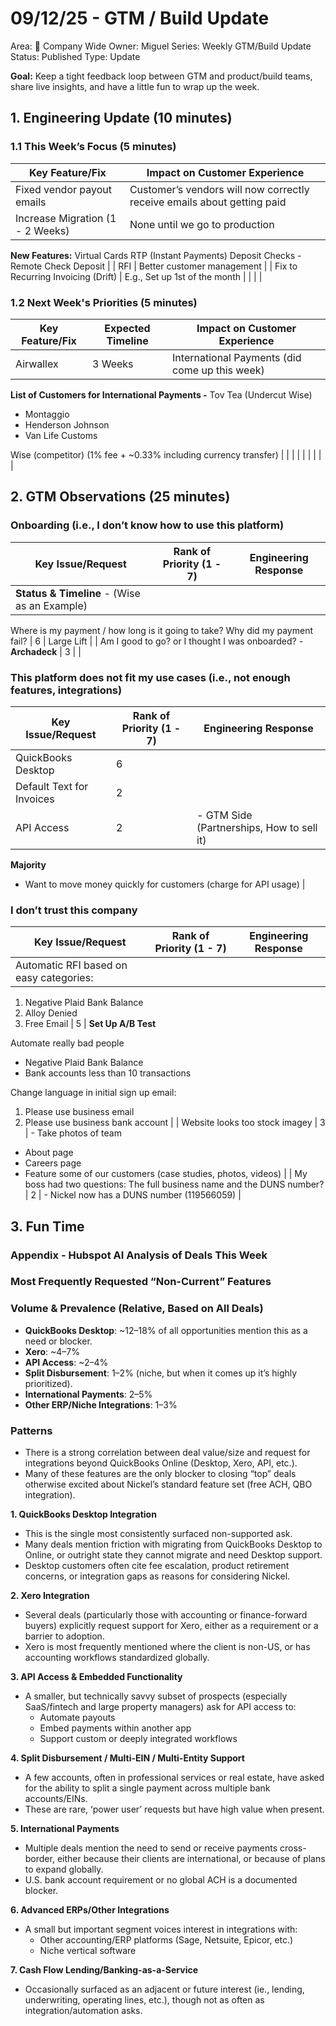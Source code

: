 # 09/12/25 - GTM / Build Update

Area: 🏢 Company Wide
Owner: Miguel
Series: Weekly GTM/Build Update
Status: Published
Type: Update

**Goal:** Keep a tight feedback loop between GTM and product/build teams, share live insights, and have a little fun to wrap up the week.

## 1. Engineering Update (10 minutes)

### 1.1 This Week’s Focus (5 minutes)

| Key Feature/Fix | Impact on Customer Experience |
| --- | --- |
| Fixed vendor payout emails | Customer’s vendors will now correctly receive emails about getting paid |
| Increase Migration (1 - 2 Weeks) | None until we go to production

**New Features:**
Virtual Cards
RTP (Instant Payments)
Deposit Checks - Remote Check Deposit |
| RFI | Better customer management |
| Fix to Recurring Invoicing (Drift) | E.g., Set up 1st of the month |
|  |  |

### 1.2 Next Week's Priorities (5 minutes)

| Key Feature/Fix | Expected Timeline | Impact on Customer Experience |
| --- | --- | --- |
| Airwallex | 3 Weeks | International Payments (did come up this week)

**List of Customers for International Payments
-** Tov Tea (Undercut Wise)
- Montaggio
- Henderson Johnson
- Van Life Customs

Wise (competitor) (1% fee + ~0.33% including currency transfer) |
|  |  |  |
|  |  |  |

## **2. GTM Observations (25 minutes)**

### Onboarding (i.e., I don’t know how to use this platform)

| **Key Issue/Request** | **Rank of Priority (1 - 7)** | **Engineering Response** |
| --- | --- | --- |
| **Status & Timeline** - (Wise as an Example)
Where is my payment / how long is it going to take? 
Why did my payment fail? | 6 | Large Lift |
| Am I good to go? or I thought I was onboarded? - **Archadeck** | 3 |  |

### This platform does not fit my use cases (i.e., not enough features, integrations)

| **Key Issue/Request** | **Rank of Priority (1 - 7)** | **Engineering Response** |
| --- | --- | --- |
| QuickBooks Desktop | 6 |  |
| Default Text for Invoices | 2 |  |
| API Access | 2 | - GTM Side (Partnerships, How to sell it)

**Majority**
- Want to move money quickly for customers (charge for API usage) |

### I don’t trust this company

| **Key Issue/Request** | **Rank of Priority (1 - 7)** | **Engineering Response** |
| --- | --- | --- |
| Automatic RFI based on easy categories:
1. Negative Plaid Bank Balance
2. Alloy Denied
3. Free Email | 5 | **Set Up A/B Test**

Automate really bad people
- Negative Plaid Bank Balance
- Bank accounts less than 10 transactions

Change language in initial sign up email:
1. Please use business email
2. Please use business bank account |
| Website looks too stock imagey  | 3 | - Take photos of team
- About page
- Careers page
- Feature some of our customers (case studies, photos, videos) |
| My boss had two questions: The full business name and the DUNS number? | 2 | - Nickel now has a DUNS number
(119566059) |

## **3. Fun Time**

### **Appendix - Hubspot AI Analysis of Deals This Week**

### **Most Frequently Requested “Non-Current” Features**

### **Volume & Prevalence (Relative, Based on All Deals)**

- **QuickBooks Desktop**: ~12–18% of all opportunities mention this as a need or blocker.
- **Xero**: ~4–7%
- **API Access**: ~2–4%
- **Split Disbursement**: 1–2% (niche, but when it comes up it’s highly prioritized).
- **International Payments**: 2–5%
- **Other ERP/Niche Integrations**: 1–3%

### **Patterns**

- There is a strong correlation between deal value/size and request for integrations beyond QuickBooks Online (Desktop, Xero, API, etc.).
- Many of these features are the only blocker to closing “top” deals otherwise excited about Nickel’s standard feature set (free ACH, QBO integration).

**1. QuickBooks Desktop Integration**

- This is the single most consistently surfaced non-supported ask.
- Many deals mention friction with migrating from QuickBooks Desktop to Online, or outright state they cannot migrate and need Desktop support.
- Desktop customers often cite fee escalation, product retirement concerns, or integration gaps as reasons for considering Nickel.

**2. Xero Integration**

- Several deals (particularly those with accounting or finance-forward buyers) explicitly request support for Xero, either as a requirement or a barrier to adoption.
- Xero is most frequently mentioned where the client is non-US, or has accounting workflows standardized globally.

**3. API Access & Embedded Functionality**

- A smaller, but technically savvy subset of prospects (especially SaaS/fintech and large property managers) ask for API access to:
    - Automate payouts
    - Embed payments within another app
    - Support custom or deeply integrated workflows

**4. Split Disbursement / Multi-EIN / Multi-Entity Support**

- A few accounts, often in professional services or real estate, have asked for the ability to split a single payment across multiple bank accounts/EINs.
- These are rare, ‘power user’ requests but have high value when present.

**5. International Payments**

- Multiple deals mention the need to send or receive payments cross-border, either because their clients are international, or because of plans to expand globally.
- U.S. bank account requirement or no global ACH is a documented blocker.

**6. Advanced ERPs/Other Integrations**

- A small but important segment voices interest in integrations with:
    - Other accounting/ERP platforms (Sage, Netsuite, Epicor, etc.)
    - Niche vertical software

**7. Cash Flow Lending/Banking-as-a-Service**

- Occasionally surfaced as an adjacent or future interest (ie., lending, underwriting, operating lines, etc.), though not as often as integration/automation asks.